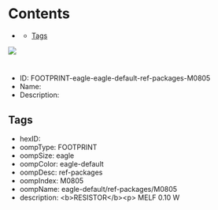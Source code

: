 



Contents
========

* [](#)
	* [Tags](#tags)
  
![][im]
# 

- ID: FOOTPRINT-eagle-eagle-default-ref-packages-M0805
- Name: 
- Description: 

## Tags

- hexID: 
- oompType: FOOTPRINT
- oompSize: eagle
- oompColor: eagle-default
- oompDesc: ref-packages
- oompIndex: M0805
- oompName: eagle-default/ref-packages/M0805
- description: &lt;b&gt;RESISTOR&lt;/b&gt;&lt;p&gt;&#xD;
MELF 0.10 W



[im]: image.png
